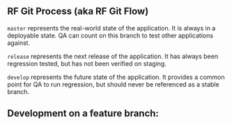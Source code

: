 ## RF Git Process (aka RF Git Flow)

`master` represents the real-world state of the application. It is always in a deployable state. QA can count on this branch to test other applications against.

`release` represents the next release of the application. It has always been regression tested, but has not been verified on staging.

`develop` represents the future state of the application. It provides a common point for QA to run regression, but should never be referenced as a stable branch.

## Development on a feature branch:
